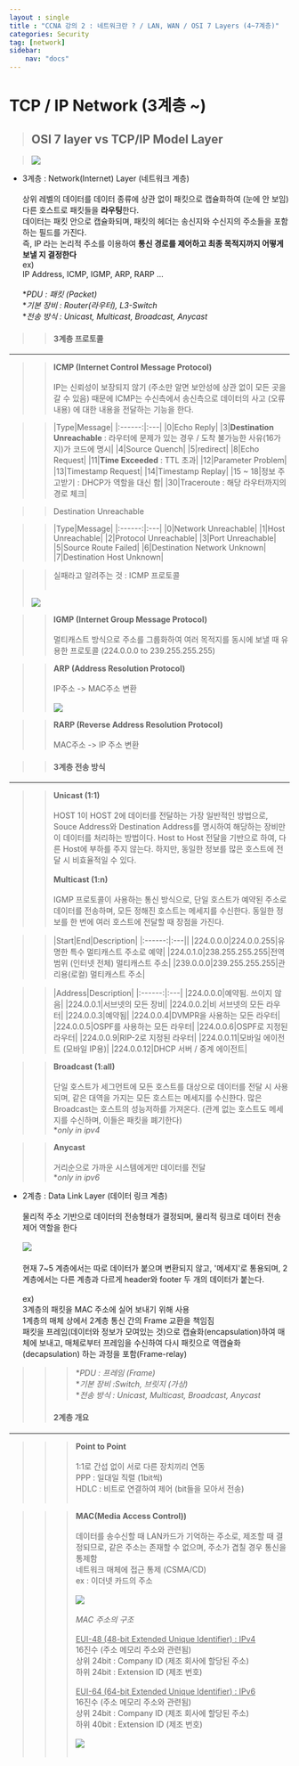 ```yaml
---
layout : single
title : "CCNA 강의 2 : 네트워크란 ? / LAN, WAN / OSI 7 Layers (4~7계층)"
categories: Security
tag: [network]
sidebar:
    nav: "docs"
---
```

# TCP / IP Network (3계층 ~)
>## OSI 7 layer vs TCP/IP Model Layer

> <img src = "/images/network/networkbasic/5.jpg">

 - 3계층 : Network(Internet) Layer (네트워크 계층)<br><br>
 상위 레벨의 데이터를 데이터 종류에 상관 없이 패킷으로 캡슐화하여 (눈에 안 보임) 다른 호스트로 패킷들을 **라우팅**한다.<br>
 데이터는 패킷 안으로 캡슐화되며, 패킷의 헤더는 송신지와 수신지의 주소들을 포함하는 필드를 가진다.<br>
 즉, IP 라는 논리적 주소를 이용하여 **통신 경로를 제어하고 최종 목적지까지 어떻게 보낼 지 결정한다**<br>
 ex) <br>IP Address, ICMP, IGMP, ARP, RARP ...<br><br>
 **PDU : 패킷 (Packet)* <br>
 **기본 장비 : Router(라우터), L3-Switch* <br>
 **전송 방식 : Unicast, Multicast, Broadcast, Anycast* <br>

>> #### 3계층 프로토콜
---

 >>**ICMP (Internet Control Message Protocol)**<br><br>
 IP는 신뢰성이 보장되지 않기 (주소만 알면 보안성에 상관 없이 모든 곳을 갈 수 있음) 때문에 ICMP는 수신측에서 송신측으로 데이터의 사고 (오류내용) 에 대한 내용을 전달하는 기능을 한다.

 >>|Type|Message|
 |:------:|:---|
 |0|Echo Reply|
 |3|**Destination Unreachable** : 라우터에 문제가 있는 경우 / 도착 불가능한 사유(16가지)가 코드에 명시|
 |4|Source Quench|
 |5|redirect|
 |8|Echo Request|
 |11|**Time Exceeded** : TTL 초과|
 |12|Parameter Problem|
 |13|Timestamp Request|
 |14|Timestamp Replay|
 |15 ~ 18|정보 주고받기 : DHCP가 역할을 대신 함|
 |30|Traceroute : 해당 라우터까지의 경로 체크|

 >> Destination Unreachable <br>

 >>|Type|Message|
 |:------:|:---|
 |0|Network Unreachable|
 |1|Host Unreachable|
 |2|Protocol Unreachable|
 |3|Port Unreachable|
 |5|Source Route Failed|
 |6|Destination Network Unknown|
 |7|Destination Host Unknown|

 >> 실패라고 알려주는 것 : ICMP 프로토콜<br><br>
 > <img src = "/images/network/networkbasic/6.png">

 >>**IGMP (Internet Group Message Protocol)**<br><br>
 멀티캐스트 방식으로 주소를 그룹화하여 여러 목적지를 동시에 보낼 때 유용한 프로토콜 (224.0.0.0 to 239.255.255.255)

 >>**ARP (Address Resolution Protocol)**<br><br>
 IP주소 -> MAC주소 변환<br><br>
 <img src = "/images/network/networkbasic/8.png"><br>

 >>**RARP (Reverse Address Resolution Protocol)**<br><br>
 MAC주소 -> IP 주소 변환<br>

>> #### 3계층 전송 방식
---
 >>**Unicast (1:1)**<br><br>
 HOST 1이 HOST 2에 데이터를 전달하는 가장 일반적인 방법으로, Souce Address와 Destination Address를 명시하여 해당하는 장비만이 데이터를 처리하는 방법이다. Host to Host 전달을 기반으로 하여, 다른 Host에 부하를 주지 않는다. 하지만, 동일한 정보를 많은 호스트에 전달 시 비효율적일 수 있다.<br><br>
 >>**Multicast (1:n)**<br><br>
 IGMP 프로토콜이 사용하는 통신 방식으로, 단일 호스트가 예약된 주소로 데이터를 전송하며, 모든 정해진 호스트는 메세지를 수신한다. 동일한 정보를 한 번에 여러 호스트에 전달할 때 장점을 가진다.

  >>|Start|End|Description|
 |:------:|:---||
 |224.0.0.0|224.0.0.255|유명한 특수 멀티캐스트 주소로 예약|
 |224.0.1.0|238.255.255.255|전역 범위 (인터넷 전체) 멀티캐스트 주소|
 |239.0.0.0|239.255.255.255|관리용(로컬) 멀티캐스트 주소|

  >>|Address|Description|
 |:------:|:---|
 |224.0.0.0|예약됨. 쓰이지 않음|
 |224.0.0.1|서브넷의 모든 장비|
 |224.0.0.2|비 서브넷의 모든 라우터|
 |224.0.0.3|예약됨|
 |224.0.0.4|DVMPR을 사용하는 모든 라우터|
 |224.0.0.5|OSPF를 사용하는 모든 라우터|
 |224.0.0.6|OSPF로 지정된 라우터|
 |224.0.0.9|RIP-2로 지정된 라우터|
 |224.0.0.11|모바일 에이전트 (모바일 IP용)|
 |224.0.0.12|DHCP 서버 / 중계 에이전트| 


 >>**Broadcast (1:all)**<br><br>
 단일 호스트가 세그먼트에 모든 호스트를 대상으로 데이터를 전달 시 사용되며, 같은 대역을 가지는 모든 호스트는 메세지를 수신한다. 많은 Broadcast는 호스트의 성능저하를 가져온다. (관계 없는 호스트도 메세지를 수신하며, 이들은 패킷을 폐기한다)<br> **only in ipv4*

 >>**Anycast**<br><br>
 거리순으로 가까운 시스템에게만 데이터를 전달<br> **only in ipv6*

 - 2계층 : Data Link Layer (데이터 링크 계층)<br><br>
 물리적 주소 기반으로 데이터의 전송형태가 결정되며, 물리적 링크로 데이터 전송 제어 역할을 한다 <br><br>
  <img src = "/images/network/networkbasic/6.jpg"><br><br>
  현재 7~5 계층에서는 따로 데이터가 붙으며 변환되지 않고, '메세지'로 통용되며, 2계층에서는 다른 계층과 다르게 header와 footer 두 개의 데이터가 붙는다.<br><br>
  ex) <br>3계층의 패킷을 MAC 주소에 실어 보내기 위해 사용<br>1계층의 매체 상에서 2계층 통신 간의 Frame 교환을 책임짐<br>패킷을 프레임(데이터와 정보가 모여있는 것)으로 캡슐화(encapsulation)하여 매체에 보내고, 매체로부터 프레임을 수신하여 다시 패킷으로 역캡슐화(decapsulation) 하는 과정을 포함(Frame-relay)<br> 

 >>>**PDU : 프레임 (Frame)* <br>
 **기본 장비 :Switch, 브릿지 (가상)* <br>
 **전송 방식 : Unicast, Multicast, Broadcast, Anycast* <br>
 >> #### 2계층 개요
 ---

 >>>**Point to Point**<br><br>
 1:1로 간섭 없이 서로 다른 장치끼리 연동 <br>
 PPP : 일대일 직렬 (1bit씩)<br>
 HDLC : 비트로 연결하여 제어 (bit들을 모아서 전송)<br><br>

 >>>**MAC(Media Access Control))** <br> <br>
 데이터를 송수신할 때 LAN카드가 기억하는 주소로, 제조할 때 결정되므로, 같은 주소는 존재할 수 없으며, 주소가 겹칠 경우 통신을 통제함<br> 네트워크 매체에 접근 통제 (CSMA/CD) <br>
 ex : 이더넷 카드의 주소 <br><br>
 <img src = "/images/network/networkbasic/7.jpg"><br><br>
 *MAC 주소의 구조*<br><br>
  <u>EUI-48 (48-bit Extended Unique Identifier) : IPv4</u><br>
  16진수 (주소 메모리 주소와 관련됨)<br>
  상위 24bit : Company ID (제조 회사에 할당된 주소)<br>
  하위 24bit : Extension ID (제조 번호) <br><br>
  <u>EUI-64 (64-bit Extended Unique Identifier) : IPv6</u><br>
  16진수 (주소 메모리 주소와 관련됨)<br>
  상위 24bit : Company ID (제조 회사에 할당된 주소)<br>
  하위 40bit : Extension ID (제조 번호) <br><br>
  <img src = "/images/network/networkbasic/7.png"><br><br>
